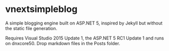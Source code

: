 # vnextsimpleblog
A simple blogging engine built on ASP.NET 5, inspired by Jekyll but without the static file generation.

Requires Visual Studio 2015 Update 1, the ASP.NET 5 RC1 Update 1 and runs on dnxcore50. Drop markdown files in the Posts folder.
